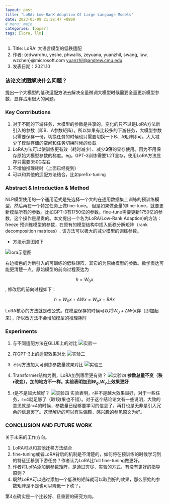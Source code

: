 ```yaml
---
layout: post
title: "LoRA: Low-RanK Adaption Of Large Language Models"
date: 2023-05-09 21:28:47 +0800
# menu: main
categories: [paper]
tags: [lora, llm]
---
```


1. Title: LoRA: 大语言模型的低秩适配
2. 作者: {edwardhu, yeshe, phwallis, zeyuana, yuanzhil, swang, luw, wzchen}@microsoft.com yuanzhil@andrew.cmu.edu
3. 发表日期：2021.10

### 该论文试图解决什么问题？

提出一个大模型的低秩适配方法去解决全量微调大模型时候需要全量更新模型参数、显存占用很大的问题。

### Key Contributions

1. 对于不同的下游任务，大模型的参数是共享的，变化的只不过是LoRA方法新引入的参数（即B、A参数矩阵）。所以如果有比较多的下游任务，大模型参数只需要保存一份，切换任务的时候也只需要切换一下B、A矩阵即可。大大减少了模型存储的空间和任务切换时候的负载
2. LoRA方法可以使训练更有效（耗时减少）、减少**3倍**的显存使用。因为不用保存原始大模型参数的梯度。eg，GPT-3训练需要1.2T显存，使用LoRA方法显存只需要350G左右
3. 不增加推理耗时（上面已经提到）
4. 可以和其他的适配方法结合，比如prefix-tuning

### Abstract & Introduction & Method

NLP模型使用的一个通用范式是先选择一个大的在通用数据集上训练的预训练模型，然后再在一个特定任务上做fine-tune。 但是如果做全量的fine-tune，就要更新模型所有的参数。比如GPT-3有1750亿的参数。fine-tune需要更新1750亿的参数，这个操作是昂贵的。本文提出一个名为LoRA(Low-Rank Adaption)的方法：freeze 预训练模型的参数，在原有的模型结构中插入低秩分解矩阵（rank decomposition matrices）. 该方法可以极大的减少模型的训练参数。

+ 方法示意图如下

![lora示意图](/papers_lora/lora-1.png)

右边橙色的为新引入的可训练的低秩矩阵，其它的为原始模型的参数。数学表达可能更清楚一点。原始模型的前向过程表达为

$$h = W_0x$$, 修改后的前向过程如下：

$$h = W_0x+\Delta Wx=W_ox+BAx$$

LoRA核心的方法就是改公式。在模型保存的时候可以将$W_0+\Delta W$保存（即加起来），所以改方法不会增加模型的推理耗时

### Experiments

1. 与不同适配方法在GLUE上的对比
![实验一](/papers_lora/lora-2.png)

2. 在GPT-3上的适配效果对比
![实验二](/papers_lora/lora-3.png)

3. 不同方法加大可训练参数量效果对比
![实验三](/papers_lora/lora-4.png)

4. Transformer结构为例，LoRA加到哪里更有效？
![实验四](/papers_lora/lora-5.png)
**参数总量不变（秩r改变），加的地方不一样。实验表明加到$W_q$,$W_v$上效果更好**

5. r是不是越大越好？
![实验四](/papers_lora/lora-6.png)
实验表明，r并不是越大效果越好，对于一些任务，r=4就足够了（取1效果也不错）。对于这个结论论文有一些说明，大致的意思就是r=4的时候，参数量已经够要学习的信息了，再打也是无非是引入冗余的信息罢了。这里解析的可以有失偏颇，感兴趣的参见原文为好。

### CONCLUSION AND FUTURE WORK

关于未来的工作方向。

1. LoRA可以和其他迁移方法结合
2. fine-tuning或者LoRA背后的机制是不清楚的，如何将在预训练的时候学习到的特征迁移到下游任务？作者认为LoRA比full fine-tuning做更好。
3. 作者将LoRA添加到参数矩阵，是通过穷尽、实验的方式，有没有更好的指导原则？
4. 既然LoRA可以通过添加一个低秩的矩阵就可以取到好的效果，那么原始的参数矩阵是不是也可以降低一下秩？。

第4点确实是一个比较好、且重要的研究方向。
